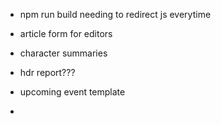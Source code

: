 - npm run build needing to redirect js everytime 

- article form for editors

- character summaries

- hdr report???

- upcoming event template

- 